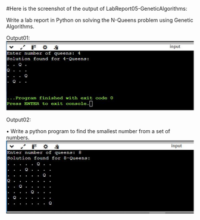 #Here is the screenshot of the output of LabReport05-GeneticAlgorithms:

Write a lab report in Python on solving the N-Queens problem using Genetic Algorithms.

Output01:
![image_alt](https://github.com/ZakariaHossainCSE/Artificial-Intelligence-Lab/blob/b0c29ee33c0306d6c41547f88f2f5213d9b7d8d9/LabReport05-GeneticAlgorithms/idp%20report%205.JPG)

Output02:

• Write a python program to find the smallest number from a set of numbers.
![image_alt](https://github.com/ZakariaHossainCSE/Artificial-Intelligence-Lab/blob/da57c07fc528da567b87e7917f838a9b5af500cd/LabReport05-GeneticAlgorithms/idp%20report5.0.JPG)
